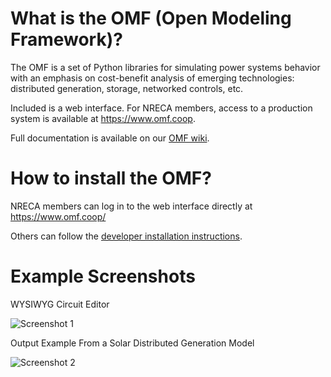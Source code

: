What is the OMF (Open Modeling Framework)?
===

The OMF is a set of Python libraries for simulating power systems behavior with an emphasis on cost-benefit analysis of emerging technologies: distributed generation, storage, networked controls, etc.

Included is a web interface. For NRECA members, access to a production system is available at https://www.omf.coop.

Full documentation is available on our [OMF wiki](https://github.com/dpinney/omf/wiki).

How to install the OMF?
===
NRECA members can log in to the web interface directly at https://www.omf.coop/

Others can follow the [developer installation instructions](https://github.com/dpinney/omf/wiki/Developer-Documentation).

Example Screenshots
===

WYSIWYG Circuit Editor

![Screenshot 1](https://raw.github.com/wiki/dpinney/omf/images/screenshot1.jpg)

Output Example From a Solar Distributed Generation Model

![Screenshot 2](https://raw.github.com/wiki/dpinney/omf/images/screenshot2.JPG)
